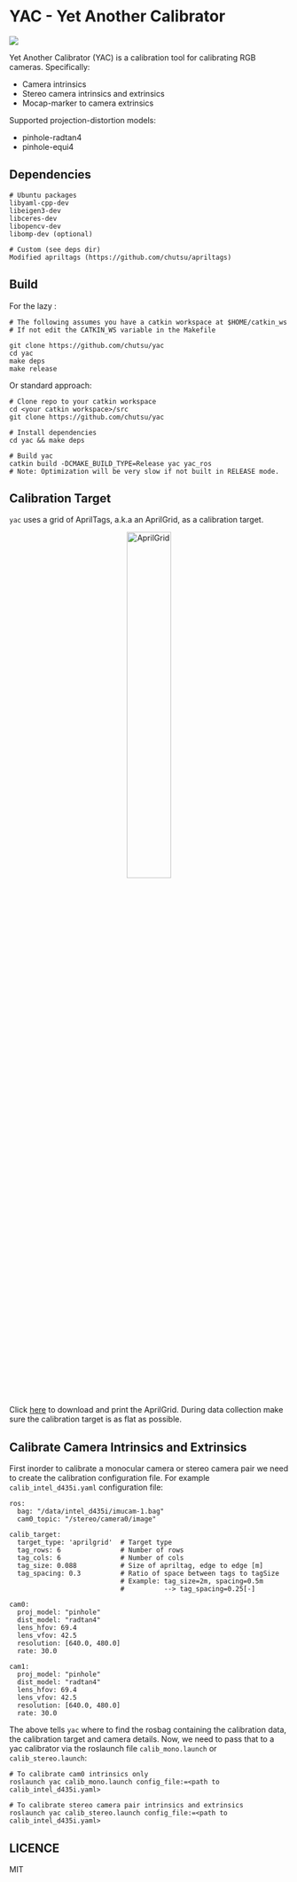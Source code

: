 YAC - Yet Another Calibrator
============================

<a href="https://github.com/chutsu/yac/actions?query=ci">
  <img src="https://github.com/chutsu/yac/workflows/ci/badge.svg">
</a>

Yet Another Calibrator (YAC) is a calibration tool for calibrating RGB
cameras. Specifically:

- Camera intrinsics
- Stereo camera intrinsics and extrinsics
- Mocap-marker to camera extrinsics

Supported projection-distortion models:

- pinhole-radtan4
- pinhole-equi4


Dependencies
-----

    # Ubuntu packages
    libyaml-cpp-dev
    libeigen3-dev
    libceres-dev
    libopencv-dev
    libomp-dev (optional)

    # Custom (see deps dir)
    Modified apriltags (https://github.com/chutsu/apriltags)


Build
-----

For the lazy :

    # The following assumes you have a catkin workspace at $HOME/catkin_ws
    # If not edit the CATKIN_WS variable in the Makefile

    git clone https://github.com/chutsu/yac
    cd yac
    make deps
    make release


Or standard approach:

    # Clone repo to your catkin workspace
    cd <your catkin workspace>/src
    git clone https://github.com/chutsu/yac

    # Install dependencies
    cd yac && make deps

    # Build yac
    catkin build -DCMAKE_BUILD_TYPE=Release yac yac_ros
    # Note: Optimization will be very slow if not built in RELEASE mode.



Calibration Target
------------------

`yac` uses a grid of AprilTags, a.k.a an AprilGrid, as a calibration target.

<p align="center">
  <img src="docs/aprilgrid.png" alt="AprilGrid" width="40%"/>
</p>

Click [here](docs/aprilgrid_A0.pdf) to download and print the AprilGrid.
During data collection make sure the calibration target is as flat as possible.


Calibrate Camera Intrinsics and Extrinsics
------------------------------------------

First inorder to calibrate a monocular camera or stereo camera pair we need to
create the calibration configuration file. For example `calib_intel_d435i.yaml`
configuration file:

```
ros:
  bag: "/data/intel_d435i/imucam-1.bag"
  cam0_topic: "/stereo/camera0/image"

calib_target:
  target_type: 'aprilgrid'  # Target type
  tag_rows: 6               # Number of rows
  tag_cols: 6               # Number of cols
  tag_size: 0.088           # Size of apriltag, edge to edge [m]
  tag_spacing: 0.3          # Ratio of space between tags to tagSize
                            # Example: tag_size=2m, spacing=0.5m
                            #          --> tag_spacing=0.25[-]

cam0:
  proj_model: "pinhole"
  dist_model: "radtan4"
  lens_hfov: 69.4
  lens_vfov: 42.5
  resolution: [640.0, 480.0]
  rate: 30.0

cam1:
  proj_model: "pinhole"
  dist_model: "radtan4"
  lens_hfov: 69.4
  lens_vfov: 42.5
  resolution: [640.0, 480.0]
  rate: 30.0
```

The above tells `yac` where to find the rosbag containing the calibration data,
the calibration target and camera details. Now, we need to pass that to a yac
calibrator via the roslaunch file `calib_mono.launch` or `calib_stereo.launch`:

```
# To calibrate cam0 intrinsics only
roslaunch yac calib_mono.launch config_file:=<path to calib_intel_d435i.yaml>

# To calibrate stereo camera pair intrinsics and extrinsics
roslaunch yac calib_stereo.launch config_file:=<path to calib_intel_d435i.yaml>
```


LICENCE
-------

MIT
